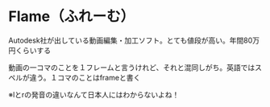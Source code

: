 # Flame（ふれーむ）
Autodesk社が出している動画編集・加工ソフト。とても値段が高い。年間80万円くらいする

動画の一コマのことを１フレームと言うけれど、それと混同しがち。英語ではスペルが違う。１コマのことはframeと書く

※lとrの発音の違いなんて日本人にはわからないよね！
